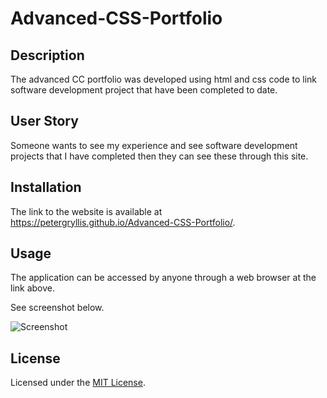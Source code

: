 # Advanced-CSS-Portfolio

## Description
The advanced CC portfolio was developed using html and css code to link software development project that have been completed to date. 

## User Story
Someone wants to see my experience and see software development projects that I have completed then they can see these through this site.

## Installation
The link to the website is available at https://petergryllis.github.io/Advanced-CSS-Portfolio/.

## Usage

The application can be accessed by anyone through a web browser at the link above.

See screenshot below.

![Screenshot](Assets/Screenshot.png)

## License
Licensed under the [MIT License](LICENSE).
